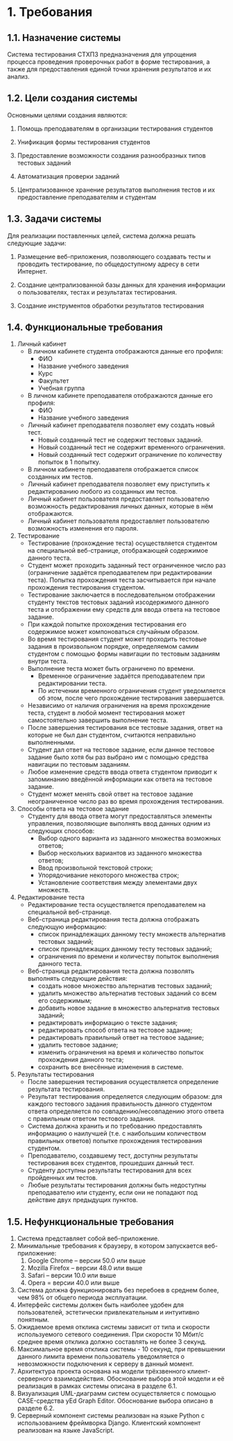 # 1. Требования


## 1.1. Назначение системы

Система тестирования СТХПЗ предназначения для упрощения процесса
проведения проверочных работ в форме тестирования, а также для
предоставления единой точки хранения результатов и их анализ.

## 1.2. Цели создания системы


Основными целями создания являются:

1.  Помощь преподавателям в организации тестирования студентов

2.  Унификация формы тестирования студентов

3.  Предоставление возможности создания разнообразных типов тестовых заданий

4.  Автоматизация проверки заданий

5.  Централизованное хранение результатов выполнения тестов и их предоставление преподавателям и студентам

## 1.3. Задачи системы

Для реализации поставленных целей, система должна решать следующие
задачи:

1. Размещение веб-приложения, позволяющего создавать тесты и проводить тестирование, по общедоступному адресу в сети Интернет.

2. Создание централизованной базы данных для хранения информации о пользователях, тестах и результатах тестирования.

3. Создание инструментов обработки результатов тестирования


## 1.4. Функциональные требования

1.  Личный кабинет
    - В личном кабинете студента отображаются данные его профиля:
        + ФИО
        + Название учебного заведения
        + Курс
        + Факультет
        + Учебная группа
    - В личном кабинете преподавателя отображаются данные его профиля:
        + ФИО
        + Название учебного заведения
    - Личный кабинет преподавателя позволяет ему создать новый тест.
        + Новый созданный тест не содержит тестовых заданий.
        + Новый созданный тест не содержит временного ограничения.
        + Новый созданный тест содержит ограничение по количеству попыток в 1 попытку.
    - В личном кабинете преподавателя отображается список созданных им тестов.
    - Личный кабинет преподавателя позволяет ему приступить к редактированию любого из созданных им тестов.
    - Личный кабинет пользователя предоставляет пользователю возможность редактирования личных данных, которые в нём отображаются.
    - Личный кабинет пользователя предоставляет пользователю возможность изменения его пароля.
2.  Тестирование
    - Тестирование (прохождение теста) осуществляется студентом на специальной веб-странице, отображающей содержимое данного теста.
    - Студент может проходить заданный тест ограниченное число раз (ограничение задаётся преподавателем при редактировании теста). Попытка прохождения теста засчитывается при начале прохождения тестирования студентом.
    - Тестирование заключается в последовательном отображении студенту текстов тестовых заданий изсодержимого данного теста и отображении ему средств для ввода ответа на тестовое задание.
    - При каждой попытке прохождения тестирования его содержимое может компоноваться случайным образом.
    - Во время тестирования студент может проходить тестовые задания в произвольном порядке, определяемом самим студентом с помощью формы навигации по тестовым заданиям внутри теста.
    - Выполнение теста может быть ограничено по времени.
        + Временное ограничение задаётся преподавателем при редактировании теста.
        + По истечении временного ограничения студент уведомляется об этом, после чего прохождение тестирования завершается.
    - Независимо от наличия ограничения на время прохождение теста, студент в любой момент тестирования может самостоятельно завершить выполнение теста.
    - После завершения тестирования все тестовые задания, ответ на которые не был дан студентом, считаются неправильно выполненными.
    - Студент дал ответ на тестовое задание, если данное тестовое задание было хотя бы раз выбрано им с помощью средства навигации по тестовым заданиям.
    - Любое изменение средств ввода ответа студентом приводит к запоминанию введённой информации как ответа на тестовое задание.
    - Студент может менять свой ответ на тестовое задание неограниченное число раз во время прохождения тестирования.
3. Способы ответа на тестовое задание
    - Студенту для ввода ответа могут предоставляться элементы управления, позволяющие выполнять ввод данных одним из следующих способов:
        + Выбор одного варианта из заданного множества возможных ответов;
        + Выбор нескольких вариантов из заданного множества ответов;
        + Ввод произвольной текстовой строки;
        + Упорядочивание некоторого множества строк;
        + Установление соответствия между элементами двух множеств.
4.  Редактирование теста
    - Редактирование теста осуществляется преподавателем на специальной веб-странице.
    - Веб-страница редактирования теста должна отображать следующую информацию:
        + список принадлежащих данному тесту множеств альтернатив тестовых заданий;
        + список принадлежащих данному тесту тестовых заданий;
        + ограничения по времени и количеству попыток выполнения данного теста.
    - Веб-страница редактирования теста должна позволять выполнять следующие действия:
        + создать новое множество альтернатив тестовых заданий;
        + удалить множество альтернатив тестовых заданий со всем его содержимым;
        + добавить новое задание в множество альтернатив тестовых заданий;
        + редактировать информацию о тексте задания;
        + редактировать способ ответа на тестовое задание;
        + редактировать правильный ответ на тестовое задание;
        + удалить тестовое задание;
        + изменить ограничения на время и количество попыток прохождения данного теста;
        + сохранить все внесённые изменения в системе.
5.  Результаты тестирования
    - После завершения тестирования осуществляется определение результата тестирования.
    - Результат тестирования определяется следующим образом: для каждого тестового задания правильность данного студентом ответа определяется по совпадению/несовпадению этого ответа с правильным ответом тестового задания.
    - Система должна хранить и по требованию предоставлять информацию о наилучшей (т.е. с наибольшим количеством правильных ответов) попытке прохождения тестирования студентом.
    - Преподавателю, создавшему тест, доступны результаты тестирования всех студентов, прошедших данный тест.
    - Студенту доступны результаты тестирования для всех пройденных им тестов.
    - Любые результаты тестирования должны быть недоступны преподавателю или студенту, если они не попадают под действие двух предыдущих пунктов.

## 1.5. Нефункциональные требования

1.  Система представляет собой веб-приложение.
2.  Минимальные требования к браузеру, в котором запускается
    веб-приложение:
    1.  Google Chrome – версии 50.0 или выше
    2.  Mozilla Firefox – версии 48.0 или выше
    3.  Safari – версии 10.0 или выше
    4.  Opera = версии 40.0 или выше
3.  Система должна функционировать без перебоев в среднем более, чем 98% от общего периода эксплуатации.
4.  Интерфейс системы должен быть наиболее удобен для пользователей, эстетически привлекательным и интуитивно понятным.
5.  Ожидаемое время отклика системы зависит от типа и скорости используемого сетевого соединения. При скорости 10 Мбит/с среднее время отклика должно составлять не более 3 секунд.
6.  Максимальное время отклика системы - 10 секунд, при превышении данного лимита времени пользователь уведомляется о невозможности подключения к серверу в данный момент.
7.  Архитектура проекта основана на модели трёхзвенного клиент-серверного взаимодействия. Обоснование выбора этой модели и её реализация в рамках системы описана в разделе 6.1.
8.  Визуализация UML-диаграмм систем осуществляется с помощью CASE-средства yEd Graph Editor. Обоснование выбора описано в разделе 6.2.
9. Серверный компонент системы реализован на языке Python с использованием фреймворка Django. Клиентский компонент реализован на языке JavaScript.